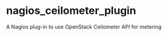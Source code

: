 nagios_ceilometer_plugin
========================

A Nagios plug-in to use OpenStack Ceilometer API for metering
